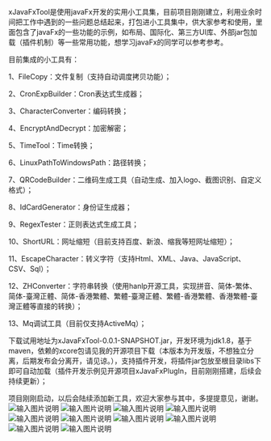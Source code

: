 xJavaFxTool是使用javaFx开发的实用小工具集，目前项目刚刚建立，利用业余时间把工作中遇到的一些问题总结起来，打包进小工具集中，供大家参考和使用，里面包含了javaFx的一些功能的示例，如布局、国际化、第三方UI库、外部jar包加载（插件机制）等一些常用功能，想学习javaFx的同学可以参考参考。

目前集成的小工具有：

1、FileCopy：文件复制（支持自动调度拷贝功能）；

2、CronExpBuilder：Cron表达式生成器；

3、CharacterConverter：编码转换；

4、EncryptAndDecrypt：加密解密；

5、TimeTool：Time转换；

6、LinuxPathToWindowsPath：路径转换；

7、QRCodeBuilder：二维码生成工具（自动生成、加入logo、截图识别、自定义格式）；

8、IdCardGenerator：身份证生成器；

9、RegexTester：正则表达式生成工具；

10、ShortURL：网址缩短（目前支持百度、新浪、缩我等短网址缩短）；

11、EscapeCharacter：转义字符（支持Html、XML、Java、JavaScript、CSV、Sql）；

12、ZHConverter：字符串转换（使用hanlp开源工具，实现拼音、简体-繁体、简体-臺灣正體、简体-香港繁體、繁體-臺灣正體、繁體-香港繁體、香港繁體-臺灣正體等直接的转换）；

13、Mq调试工具（目前仅支持ActiveMq）；

下载试用地址为xJavaFxTool-0.0.1-SNAPSHOT.jar，开发环境为jdk1.8，基于maven，依赖的xcore包请见我的开源项目下载（本版本为开发版，不想独立分离，后期发布会分离开，请见谅。），支持插件开发，将插件jar包放至根目录libs下即可自动加载（插件开发示例见开源项目xJavaFxPlugIn，目前刚刚搭建，后续会持续更新）；

项目刚刚启动，以后会陆续添加新工具，欢迎大家参与其中，多提提意见，谢谢。
![输入图片说明](https://git.oschina.net/uploads/images/2017/0820/210342_3d3e557b_577658.jpeg "QQ截图20170820210041.jpg")
![输入图片说明](https://git.oschina.net/uploads/images/2017/0820/210942_e7d361e7_577658.jpeg "QQ截图20170820210413.jpg")
![输入图片说明](https://git.oschina.net/uploads/images/2017/0820/210953_14d53779_577658.jpeg "QQ截图20170820210610.jpg")
![输入图片说明](https://git.oschina.net/uploads/images/2017/0820/211006_7b4c5906_577658.jpeg "QQ截图20170820210634.jpg")
![输入图片说明](https://git.oschina.net/uploads/images/2017/0820/211018_b1288921_577658.jpeg "QQ截图20170820210712.jpg")
![输入图片说明](https://git.oschina.net/uploads/images/2017/0820/211032_7d875500_577658.jpeg "QQ截图20170820210739.jpg")
![输入图片说明](https://git.oschina.net/uploads/images/2017/0820/211042_2908c0df_577658.jpeg "QQ截图20170820210818.jpg")
![输入图片说明](https://git.oschina.net/uploads/images/2017/0820/211052_d826af8f_577658.jpeg "QQ截图20170820210844.jpg")
![输入图片说明](https://git.oschina.net/uploads/images/2017/0820/220621_6afb5721_577658.jpeg "QQ截图20170820220521.jpg")
![输入图片说明](https://git.oschina.net/uploads/images/2017/0824/093932_c543e80c_577658.png "QQ截图20170824093518.png")